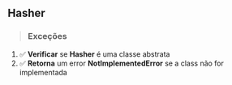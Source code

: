 ## Hasher

> ### Exceções

1. ✅ **Verificar** se **Hasher** é uma classe abstrata
2. ✅ **Retorna** um error **NotImplementedError** se a class não for implementada
